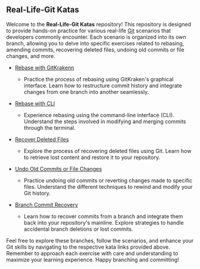 ## Real-Life-Git Katas

Welcome to the **Real-Life-Git Katas** repository! This repository is designed to provide hands-on practice for various real-life [Git](https://git-scm.com/docs/user-manual) scenarios that developers commonly encounter. Each scenario is organized into its own branch, allowing you to delve into specific exercises related to rebasing, amending commits, recovering deleted files, undoing old commits or file changes, and more.

* [Rebase with GitKrakenn](../../tree/rebase-with-gitkraken)
  - Practice the process of rebasing using GitKraken's graphical interface. Learn how to restructure commit history and integrate changes from one branch into another seamlessly.

* [Rebase with CLI](../../tree/rebase-with-cli)
   - Experience rebasing using the command-line interface (CLI). Understand the steps involved in modifying and merging commits through the terminal.

* [Recover Deleted Files](../../tree/recover-deleted-files)
   - Explore the process of recovering deleted files using Git. Learn how to retrieve lost content and restore it to your repository.

* [Undo Old Commits or File Changes](../../tree/undo-old-commit-or-file-changes)
   - Practice undoing old commits or reverting changes made to specific files. Understand the different techniques to rewind and modify your Git history.

* [Branch Commit Recovery](../../tree/branch-commit-recovery)
   - Learn how to recover commits from a branch and integrate them back into your repository's mainline. Explore strategies to handle accidental branch deletions or lost commits.

Feel free to explore these branches, follow the scenarios, and enhance your Git skills by navigating to the respective kata links provided above. Remember to approach each exercise with care and understanding to maximize your learning experience. Happy branching and committing!
